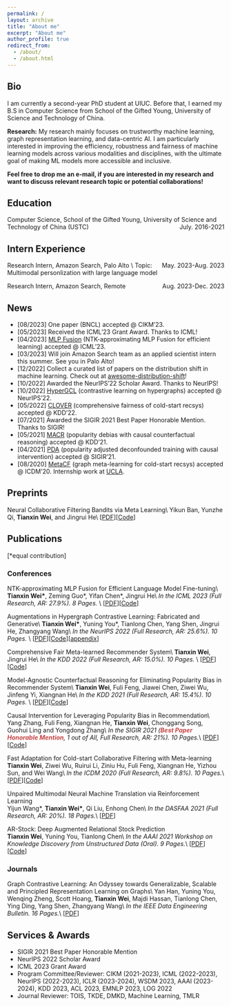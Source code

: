 ```yaml
---
permalink: /
layout: archive
title: "About me"
excerpt: "About me"
author_profile: true
redirect_from: 
  - /about/
  - /about.html
---
```


## Bio

I am currently a second-year PhD student at UIUC. Before that, I earned my B.S in Computer Science from School of the Gifted Young, University of Science and Technology of China. 

**Research:** My research mainly focuses on trustworthy machine learning, graph representation learning, and data-centric AI. I am particularly interested in improving the efficiency, robustness and fairness of machine learning models across various modalities and disciplines, with the ultimate goal of making ML models more accessible and inclusive.

**Feel free to drop me an e-mail, if you are interested in my research and want to discuss relevant research topic or potential collaborations!**

<!-- Techniques that I'm interested in (but not limited to) are contrastive learning, graph neural network and causal inference. -->

## Education
Computer Science, School of the Gifted Young, University of Science and Technology of China (USTC) <span style="float:right;">July. 2016-2021</span>

## Intern Experience

Research Intern, Amazon Search, Palo Alto <span style="float:right;">May. 2023-Aug. 2023</span>\\
Topic: Multimodal personlization with large language model

Research Intern, Amazon Search, Remote <span style="float:right;">Aug. 2023-Dec. 2023</span>

## News
* [08/2023] One paper (BNCL) accepted @ CIKM’23.
* [05/2023] Received the ICML’23 Grant Award. Thanks to ICML!
* [04/2023] [MLP Fusion](https://github.com/weitianxin/mlp_fusion) (NTK-approximating MLP Fusion for efficient learning) accepted @ ICML’23.
* [03/2023] Will join Amazon Search team as an applied scientist intern this summer. See you in Palo Alto!
* [12/2022] Collect a curated list of papers on the distribution shift in machine learning. Check out at [awesome-distribution-shift](https://github.com/weitianxin/awesome-distribution-shift)!
* [10/2022] Awarded the NeurIPS’22 Scholar Award. Thanks to NeurIPS!
* [10/2022] [HyperGCL](https://arxiv.org/abs/2210.03801) (contrastive learning on hypergraphs) accepted @ NeurIPS’22.
* [05/2022] [CLOVER](https://arxiv.org/abs/2206.04789) (comprehensive fairness of cold-start recsys) accepted @ KDD’22.
* [07/2021] Awarded the SIGIR 2021 Best Paper Honorable Mention. Thanks to SIGIR!
* [05/2021] [MACR](https://arxiv.org/abs/2010.15363) (popularity debias with causal counterfactual reasoning) accepted @ KDD’21.
* [04/2021] [PDA](https://arxiv.org/abs/2105.06067) (popularity adjusted deconfounded training with causal intervention) accepted @ SIGIR’21.
* [08/2020] [MetaCF](../files/ICDM_2020_MetaCF.pdf) (graph meta-learning for cold-start recsys) accepted @ ICDM’20. Internship work at [UCLA](https://web.cs.ucla.edu/~yzsun/).

<!-- # Research Experience


Visiting scholar in Prof. **Wei Wang** & **Yizhou Sun**’s group <span style="float:right;">July. 2019 - Sept.2019</span>  
Department of Computer Science, University of California, Los Angeles, USA 

Remote research intern in Prof. **Zhangyang Wang**’s group  	                                          <span style="float:right;">May. 2020 – Present</span>  
Department of Electrical & Computer Engineering, University of Texas at Austin, USA

Remote intern advised by Dr. **Ruirui Li** and Dr. **Oguz Elibol** in Amazon Alexa Group  	                            <span style="float:right;">Aug. 2020 – Present</span>

Research intern advised by Prof. **Xiangnan He**             <span style="float:right;">March. 2019 – Present</span>   
Department of Data Science, USTC, China  
Also co-advised by Dr. **Fuli Feng** in National University of Singapore -->




## Preprints
Neural Collaborative Filtering Bandits via Meta Learning\\
Yikun Ban, Yunzhe Qi, **Tianxin Wei**, and Jingrui He\\
[[PDF](https://arxiv.org/abs/2201.13395)][[Code](https://github.com/banyikun/Meta_Ban)]

## Publications
[*equal contribution]
### Conferences
NTK-approximating MLP Fusion for Efficient Language Model Fine-tuning\\
**Tianxin Wei\***, Zeming Guo\*, Yifan Chen\*, Jingrui He\\
*In the ICML 2023 (Full Research, AR: 27.9%). 8 Pages.* \\
[[PDF](https://arxiv.org/abs/2307.08941)][[Code](https://github.com/weitianxin/mlp_fusion)]

Augmentations in Hypergraph Contrastive Learning: Fabricated and Generative\\
**Tianxin Wei\***, Yuning You\*, Tianlong Chen, Yang Shen, Jingrui He, Zhangyang Wang\\
*In the NeurIPS 2022 (Full Research, AR: 25.6%). 10 Pages.* \\
[[PDF](https://arxiv.org/abs/2210.03801)][[Code](https://github.com/weitianxin/HyperGCL)][[appendix](../files/neurips22_hypergcl_appendix.pdf)]

Comprehensive Fair Meta-learned Recommender System\\
**Tianxin Wei**, Jingrui He\\
*In the KDD 2022 (Full Research, AR: 15.0%). 10 Pages.* \\
[[PDF](https://arxiv.org/abs/2206.04789)][[Code](https://github.com/weitianxin/CLOVER)]

Model-Agnostic Counterfactual Reasoning for Eliminating Popularity Bias in Recommender System\\
**Tianxin Wei**, Fuli Feng, Jiawei Chen, Ziwei Wu, Jinfeng Yi, Xiangnan He\\
*In the KDD 2021 (Full Research, AR: 15.4%). 10 Pages.* \\
[[PDF](https://arxiv.org/abs/2010.15363)][[Code](https://github.com/weitianxin/MACR)]

Causal Intervention for Leveraging Popularity Bias in Recommendation\\
Yang Zhang, Fuli Feng, Xiangnan He, **Tianxin Wei**, Chonggang Song, Guohui Ling and Yongdong Zhang\\
*In the SIGIR 2021 (**<font color='#c64444'>Best Paper Honorable Mention</font>**, 1 out of All, Full Research, AR: 21%). 10 Pages.*\\
[[PDF](https://arxiv.org/abs/2105.06067)][[Code](https://github.com/zyang1580/PDA)]

Fast Adaptation for Cold-start Collaborative Filtering with Meta-learning  
**Tianxin Wei**, Ziwei Wu, Ruirui Li, Ziniu Hu, Fuli Feng, Xiangnan He, Yizhou Sun, and Wei Wang\\
*In the ICDM 2020 (Full Research, AR: 9.8%). 10 Pages.*\\
[[PDF](../files/ICDM_2020_MetaCF.pdf)][[Code](https://drive.google.com/file/d/1_UaPcCQLaEEWUCsMTRIgsvtWqorqsnUm/view?usp=sharing)]

Unpaired Multimodal Neural Machine Translation via Reinforcement Learning  
Yijun Wang\*, **Tianxin Wei\***, Qi Liu, Enhong Chen\\
*In the DASFAA 2021 (Full Research, AR: 20%). 18 Pages.*\\
[[PDF](https://www.springerprofessional.de/en/unpaired-multimodal-neural-machine-translation-via-reinforcement/19040758)]

AR-Stock: Deep Augmented Relational Stock Prediction  
**Tianxin Wei**, Yuning You, Tianlong Chen\\
*In the AAAI 2021 Workshop on Knowledge Discovery from Unstructured Data (Oral). 9 Pages.*\\
[[PDF](../files/AAAI21_ARStock.pdf)][[Code](https://github.com/weitianxin/FiAI_AR-Stock)]

### Journals

Graph Contrastive Learning: An Odyssey towards Generalizable, Scalable and Principled Representation Learning on Graphs\\
Yan Han, Yuning You, Wenqing Zheng, Scott Hoang, **Tianxin Wei**, Majdi Hassan, Tianlong Chen, Ying Ding, Yang Shen, Zhangyang Wang\\
*In the IEEE Data Engineering Bulletin. 16 Pages.*\\
[[PDF](http://sites.computer.org/debull/A23june/p78.pdf)]

## Services & Awards

* SIGIR 2021 Best Paper Honorable Mention
* NeurIPS 2022 Scholar Award
* ICML 2023 Grant Award
* Program Committee/Reviewer: CIKM (2021-2023), ICML (2022-2023), NeurIPS (2022-2023), ICLR (2023-2024), WSDM 2023, AAAI (2023-2024), KDD 2023, ACL 2023, EMNLP 2023, LOG 2022
* Journal Reviewer: TOIS, TKDE, DMKD, Machine Learning, TMLR

<!-- 
# Working Projects

**Conversational Gradient Recommendation**  
Working Paper 2021
Advisor: Prof. X

**Adversarial Training Method for Robustness in Natural Language Processing**  
Working Paper 2020
Advisor: Prof. Zhangyang Wang

**Automated Meta-path Discovery on Large-scale Knowledge Graph via Meta-learning**  
Working Paper 2020
Advisor: Prof. Yizhou Sun & Prof. Wei Wang


Zero parallel corpus Multimodal neural machine translation method. 		         <span style="float:right;">Number: CN110245364A</span>  
Enhong Chen, Qi Liu, Yijun Wang, **Tianxin Wei**

A meta-learning recommendation method for cold-start users.                                             <span style="float:right;">Being Processed</span>  
Xiangnan He, **Tianxin Wei**, Ziwei Wu, Fuli Feng

Mitigating popularity bias in recommendation system via causal inference                       <span style="float:right;">Being Processed</span>  
Xiangnan He, **Tianxin Wei**, Fuli Feng, Jiawei Chen, Jinfeng Yi -->





<script type="text/javascript" src="//rf.revolvermaps.com/0/0/8.js?i=50foqt3ndx5&amp;m=0&amp;c=ff0000&amp;cr1=ffffff&amp;f=arial&amp;l=33" async="async"></script>






